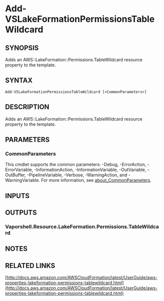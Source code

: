 # Add-VSLakeFormationPermissionsTableWildcard

## SYNOPSIS
Adds an AWS::LakeFormation::Permissions.TableWildcard resource property to the template.

## SYNTAX

```
Add-VSLakeFormationPermissionsTableWildcard [<CommonParameters>]
```

## DESCRIPTION
Adds an AWS::LakeFormation::Permissions.TableWildcard resource property to the template.

## PARAMETERS

### CommonParameters
This cmdlet supports the common parameters: -Debug, -ErrorAction, -ErrorVariable, -InformationAction, -InformationVariable, -OutVariable, -OutBuffer, -PipelineVariable, -Verbose, -WarningAction, and -WarningVariable. For more information, see [about_CommonParameters](http://go.microsoft.com/fwlink/?LinkID=113216).

## INPUTS

## OUTPUTS

### Vaporshell.Resource.LakeFormation.Permissions.TableWildcard
## NOTES

## RELATED LINKS

[http://docs.aws.amazon.com/AWSCloudFormation/latest/UserGuide/aws-properties-lakeformation-permissions-tablewildcard.html](http://docs.aws.amazon.com/AWSCloudFormation/latest/UserGuide/aws-properties-lakeformation-permissions-tablewildcard.html)

